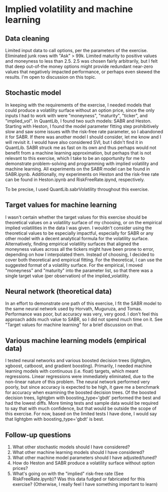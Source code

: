 # Implied volatility and machine learning

## Data cleaning
Limited input data to call options, per the parameters of the exercise. Eliminated junk rows with "Ask" > 99k. Limited maturity to positive values and moneyness to less than 2.5. 2.5 was chosen fairly arbitrarily, but I felt that deep out-of-the money options might provide redundant near-zero values that negatively impacted performance, or perhaps even skewed the results. I'm open to discussion on this topic.

## Stochastic model
In keeping with the requirements of the exercise, I needed models that could produce a volatility surface without an option price, since the only inputs I had to work with were "moneyness", "maturity", "ticker", and "implied_vol". In QuantLib, I found two such models: SABR and Heston. Starting with Heston, I found the model parameter fitting step prohibitively slow and saw some issues with the risk-free rate parameter, so I abandoned it for SABR. If there was another model I should consider, let me know and I will revisit it. I would have also considered SVI, but I didn't find it in QuantLib. SABR struck me as fast on its own and thus perhaps would not benefit from a machine learning approximation, but perhaps that is not relevant to this exercise, which I take to be an opportunity for me to demonstrate problem-solving and programming with implied volatility and machine learning. All experiments on the SABR model can be found in SABR.ipynb. Additionally, my experiments on Heston and the risk-free rate can be found in Heston.ipynb and RiskFreeRate.ipynd, respectively.

To be precise, I used QuantLib.sabrVolatility throughout this exercise.

## Target values for machine learning
I wasn't certain whether the target values for this exercise should be theoretical values on a volatility surface of my choosing, or on the empirical implied volatilities in the data I was given. I wouldn't consider using the theoretical values to be especially impactful, especially for SABR or any other model with a decent analytical formula for the volatility surface. Alternatively, finding empirical volatility surfaces that aligned the moneyness values across all the tickers might have been prone to error, depending on how I interpolated them. Instead of choosing, I decided to cover both theoretical and empirical fitting. For the theoretical, I can use the suggested format of a volatility surface. For the empirical, I moved "moneyness" and "maturity" into the parameter list, so that there was a single target value (per observation) of the implied_volatility.

## Neural network (theoretical data)
In an effort to demonstrate one path of this exercise, I fit the SABR model to the same neural network used by Horvath, Muguruza, and Tomas. Performance was poor, but accuracy was very, very good. I don't feel this approach adds much value to SABR, so I did not spend much time on it. See "Target values for machine learning" for a brief discussion on that.

## Various machine learning models (empirical data)
I tested neural networks and various boosted decision trees (lightgbm, xgboost, catboost, and gradient boosting). Primarily, I needed machine learning models with continuous (i.e. float) targets, which meant regressions. Linear regressions were immediately eliminated, due to the non-linear nature of this problem. The neural network performed very poorly, but since accuracy is expected to be high, it gave me a benchmark for accuracy when examining the boosted decision trees. Of the boosted decision trees, lightgbm with boosting_type='gbdt' performed the best and had the lowest diffs. More timing tests and sample data would be required to say that with much confidence, but that would be outside the scope of this exercise. For now, based on the limited tests I have done, I would say that lightgbm with boosting_type='gbdt' is best.

## Follow-up questions
1. What other stochastic models should I have considered?
2. What other machine learning models should I have considered?
3. What other machine model parameters should I have adjusted/tuned?
4. How do Heston and SABR produce a volatility surface without option prices?
5. What's going on with the "implied" risk-free rate (See RiskFreeRate.ipynb)? Was this data fudged or fabricated for this exercise? (Otherwise, I really feel I have something important to learn)

